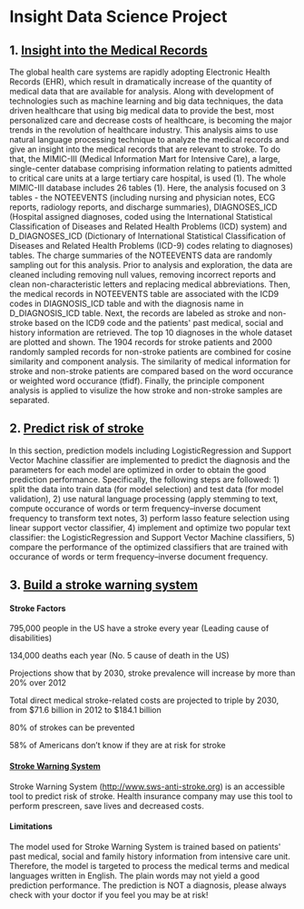 # Insight Data Science Project

## 1. [Insight into the Medical Records](https://github.com/lanttern/Insight/blob/master/MedicalRecordsAnalysis.ipynb)
The global health care systems are rapidly adopting Electronic Health Records (EHR), which result in dramatically increase of the quantity of medical data that are available for analysis. Along with development of technologies such as machine learning and big data techniques, the data driven healthcare that using big medical data to provide the best, most personalized care and decrease costs of healthcare, is becoming the major trends in the revolution of healthcare industry. This analysis aims to use natural language processing technique to analyze the medical records and give an insight into the medical records that are relevant to stroke. To do that, the MIMIC-III (Medical Information Mart for Intensive Care), a large, single-center database comprising information relating to patients admitted to critical care units at a large tertiary care hospital, is used (1). The whole MIMIC-III database includes 26 tables (1). Here, the analysis focused on 3 tables - the NOTEEVENTS (including nursing and physician notes, ECG reports, radiology reports, and discharge summaries), DIAGNOSES_ICD (Hospital assigned diagnoses, coded using the International Statistical Classification of Diseases and Related Health Problems (ICD) system) and D_DIAGNOSES_ICD (Dictionary of International Statistical Classification of Diseases and Related Health Problems (ICD-9) codes relating to diagnoses) tables. The charge summaries of the NOTEEVENTS data are randomly sampling out for this analysis. Prior to analysis and exploration, the data are cleaned including removing null values, removing incorrect reports and clean non-characteristic letters and replacing medical abbreviations. Then, the medical records in NOTEEVENTS table are associated with the ICD9 codes in DIAGNOSIS_ICD table and with the diagnosis name in D_DIAGNOSIS_ICD table. Next, the records are labeled as stroke and non-stroke based on the ICD9 code and the patients' past medical, social and history information are retrieved. The top 10 diagnoses in the whole dataset are plotted and shown. The 1904 records for stroke patients and 2000 randomly sampled records for non-stroke patients are combined for cosine similarity and component analysis. The similarity of medical information for stroke and non-stroke patients are compared based on the word occurance or weighted word occurance (tfidf). Finally, the principle component analysis is applied to visulize the how stroke and non-stroke samples are separated.

## 2. [Predict risk of stroke](https://github.com/lanttern/Insight/blob/master/MedicalRecordsStrokePrediction.ipynb)
In this section, prediction models including LogisticRegression and Support Vector Machine classifier are implemented to predict the diagnosis and the parameters for each model are optimized in order to obtain the good prediction performance. Specifically, the following steps are followed: 1) split the data into train data (for model selection) and test data (for model validation), 2) use natural language processing (apply stemming to text, compute occurance of words or term frequency–inverse document frequency to transform text notes, 3) perform lasso feature selection using linear support vector classifier, 4) implement and optimize two popular text classifier: the LogisticRegression and Support Vector Machine classifiers, 5) compare the performance of the optimized classifiers that are trained with occurance of words or term frequency–inverse document frequency.

## 3. [Build a stroke warning system](https://github.com/lanttern/Insight/tree/master/sws)
#### Stroke Factors
795,000 people in the US have a stroke every year (Leading cause of disabilities)

134,000 deaths each year (No. 5 cause of death in the US)

Projections show that by 2030, stroke prevalence will increase by more than 20% over 2012

Total direct medical stroke-related costs are projected to triple by 2030, from $71.6 billion in 2012 to $184.1 billion

80% of strokes can be prevented

58% of Americans don’t know if they are at risk for stroke

#### [Stroke Warning System](http://www.sws-anti-stroke.org)
Stroke Warning System (http://www.sws-anti-stroke.org) is an accessible tool to predict risk of stroke. Health insurance company may use this tool to perform prescreen, save lives and decreased costs.

#### Limitations
The model used for Stroke Warning System is trained based on patients' past medical, social and family history information from intensive care unit. Therefore, the model is targeted to process the medical terms and medical languages written in English. The plain words may not yield a good prediction performance. The prediction is NOT a diagnosis, please always check with your doctor if you feel you may be at risk!
